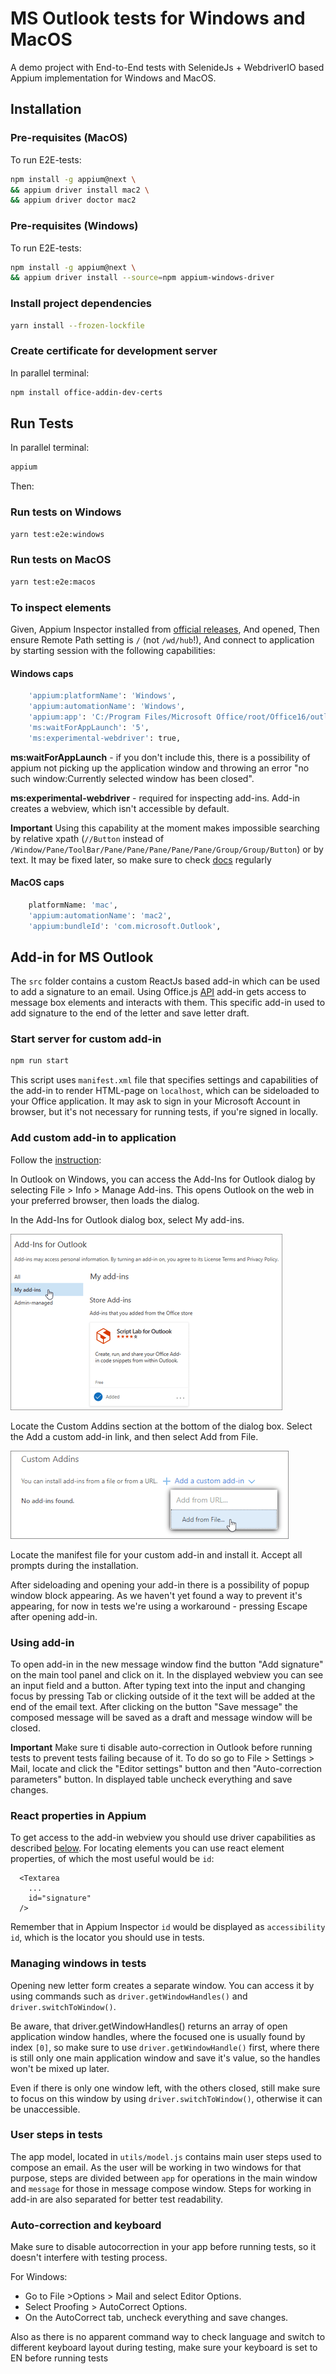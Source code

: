 # MS Outlook tests for Windows and MacOS

A demo project with End-to-End tests with SelenideJs + WebdriverIO based Appium implementation for Windows and MacOS.

## Installation

### Pre-requisites (MacOS)

To run E2E-tests:

```bash
npm install -g appium@next \
&& appium driver install mac2 \
&& appium driver doctor mac2
```

### Pre-requisites (Windows)

To run E2E-tests:

```bash
npm install -g appium@next \
&& appium driver install --source=npm appium-windows-driver
```

### Install project dependencies

```bash
yarn install --frozen-lockfile
```

### Create certificate for development server

In parallel terminal:

```bash
npm install office-addin-dev-certs
```

## Run Tests

In parallel terminal:

```bash
appium
```

Then:

### Run tests on Windows

```bash
yarn test:e2e:windows
```

### Run tests on MacOS

```bash
yarn test:e2e:macos
```

### To inspect elements

Given, Appium Inspector installed from [official releases](https://github.com/appium/appium-inspector/releases),
And opened,
Then ensure Remote Path setting is `/` (not `/wd/hub`!),
And connect to application by starting session with the following capabilities:

#### Windows caps

```bash
    'appium:platformName': 'Windows',
    'appium:automationName': 'Windows',
    'appium:app': 'C:/Program Files/Microsoft Office/root/Office16/outlook.exe',
    'ms:waitForAppLaunch': '5',
    'ms:experimental-webdriver': true,
```

**ms:waitForAppLaunch** - if you don't include this, there is a possibility of appium not picking up the application window and throwing an error "no such window:Currently selected window has been closed".

**ms:experimental-webdriver** - required for inspecting add-ins. Add-in creates a webview, which isn't accessible by default.

**Important**
Using this capability at the moment makes impossible searching by relative xpath (`//Button` instead of `/Window/Pane/ToolBar/Pane/Pane/Pane/Pane/Pane/Group/Group/Button`) or by text. It may be fixed later, so make sure to check [docs](https://github.com/appium/appium-windows-driver?tab=readme-ov-file#readme) regularly

#### MacOS caps

```bash
    platformName: 'mac',
    'appium:automationName': 'mac2',
    'appium:bundleId': 'com.microsoft.Outlook',
```

## Add-in for MS Outlook

The `src` folder contains a custom ReactJs based add-in which can be used to add a signature to an email. Using Office.js [API](https://learn.microsoft.com/en-us/javascript/api/outlook/office.messagecompose?view=outlook-js-preview) add-in gets access to message box elements and interacts with them. This specific add-in used to add signature to the end of the letter and save letter draft.

### Start server for custom add-in

```bash
npm run start
```

This script uses `manifest.xml` file that specifies settings and capabilities of the add-in to render HTML-page on `localhost`, which can be sideloaded to your Office application. It may ask to sign in your Microsoft Account in browser, but it's not necessary for running tests, if you're signed in locally.

### Add custom add-in to application

Follow the [instruction](https://learn.microsoft.com/en-us/office/dev/add-ins/outlook/sideload-outlook-add-ins-for-testing?tabs=windows-web):

In Outlook on Windows, you can access the Add-Ins for Outlook dialog by selecting File > Info > Manage Add-ins. This opens Outlook on the web in your preferred browser, then loads the dialog.

In the Add-Ins for Outlook dialog box, select My add-ins.

![Add-ins for Outlook](./resources/001.png)

Locate the Custom Addins section at the bottom of the dialog box. Select the Add a custom add-in link, and then select Add from File.

![Custom Addins](./resources/002.png)

Locate the manifest file for your custom add-in and install it. Accept all prompts during the installation.

After sideloading and opening your add-in there is a possibility of popup window block appearing. As we haven't yet found a way to prevent it's appearing, for now in tests we're using a workaround - pressing Escape after opening add-in.

### Using add-in

To open add-in in the new message window find the button "Add signature" on the main tool panel and click on it. In the displayed webview you can see an input field and a button. After typing text into the input and changing focus by pressing Tab or clicking outside of it the text will be added at the end of the email text. After clicking on the button "Save message" the composed message will be saved as a draft and message window will be closed.

**Important**
Make sure ti disable auto-correction in Outlook before running tests to prevent tests failing because of it. To do so go to File > Settings > Mail, locate and click the "Editor settings" button and then "Auto-correction parameters" button. In displayed table uncheck everything and save changes.

### React properties in Appium

To get access to the add-in webview you should use driver capabilities as described [below](#windows-caps). For locating elements you can use react element properties, of which the most useful would be `id`:

```
  <Textarea
    ...
    id="signature"
  />
```

Remember that in Appium Inspector `id` would be displayed as `accessibility id`, which is the locator you should use in tests.

### Managing windows in tests

Opening new letter form creates a separate window. You can access it by using commands such as `driver.getWindowHandles()` and `driver.switchToWindow()`.

Be aware, that driver.getWindowHandles() returns an array of open application window handles, where the focused one is usually found by index `[0]`, so make sure to use `driver.getWindowHandle()` first, where there is still only one main application window and save it's value, so the handles won't be mixed up later.

Even if there is only one window left, with the others closed, still make sure to focus on this window by using `driver.switchToWindow()`, otherwise it can be unaccessible.

### User steps in tests

The app model, located in `utils/model.js` contains main user steps used to compose an email. As the user will be working in two windows for that purpose, steps are divided between `app` for operations in the main window and `message` for those in message compose window. Steps for working in add-in are also separated for better test readability.

### Auto-correction and keyboard

Make sure to disable autocorrection in your app before running tests, so it doesn't interfere with testing process.

For Windows:

- Go to File >Options > Mail and select Editor Options.
- Select Proofing > AutoCorrect Options.
- On the AutoCorrect tab, uncheck everything and save changes.

Also as there is no apparent command way to check language and switch to different keyboard layout during testing, make sure your keyboard is set to EN before running tests
